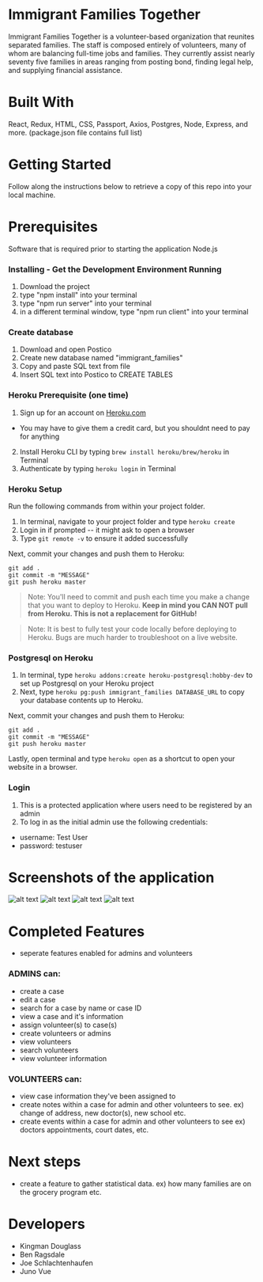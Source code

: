 # Immigrant Families Together
Immigrant Families Together is a volunteer-based organization that reunites separated families. The staff is composed entirely of volunteers, many of whom are balancing full-time jobs and families. They currently assist nearly seventy five families in areas ranging from posting bond, finding legal help, and supplying financial assistance.

# Built With 
React, Redux, HTML, CSS, Passport, Axios, Postgres, Node, Express, and more. (package.json file contains full list)

# Getting Started 
Follow along the instructions below to retrieve a copy of this repo into your local machine. 

# Prerequisites
Software that is required prior to starting the application
Node.js

### Installing - Get the Development Environment Running 
1. Download the project
2. type "npm install" into your terminal
3. type "npm run server" into your terminal
4. in a different terminal window, type "npm run client" into your terminal

### Create database 
1. Download and open Postico
2. Create new database named "immigrant_families"
3. Copy and paste SQL text from file
4. Insert SQL text into Postico to CREATE TABLES

### Heroku Prerequisite (one time)

1. Sign up for an account on [Heroku.com](https://www.heroku.com/)
- You may have to give them a credit card, but you shouldnt need to pay for anything
2. Install Heroku CLI by typing `brew install heroku/brew/heroku` in Terminal
3. Authenticate by typing `heroku login` in Terminal

### Heroku Setup

Run the following commands from within your project folder.

1. In terminal, navigate to your project folder and type `heroku create`
2. Login in if prompted -- it might ask to open a browser
3. Type `git remote -v` to ensure it added successfully

Next, commit your changes and push them to Heroku:

```
git add .
git commit -m "MESSAGE"
git push heroku master
```

   > Note: You'll need to commit and push each time you make a change that you want to deploy to Heroku. **Keep in mind you CAN NOT pull from Heroku. This is not a replacement for GitHub!**


   > Note: It is best to fully test your code locally before deploying to Heroku. Bugs are much harder to troubleshoot on a live website.

### Postgresql on Heroku

1. In terminal, type `heroku addons:create heroku-postgresql:hobby-dev` to set up Postgresql on your Heroku project
2. Next, type `heroku pg:push immigrant_families DATABASE_URL` to copy your database contents up to Heroku. 

Next, commit your changes and push them to Heroku:

```
git add .
git commit -m "MESSAGE"
git push heroku master
```


Lastly, open terminal and type `heroku open` as a shortcut to open your website in a browser.

### Login

1. This is a protected application where users need to be registered by an admin
2. To log in as the initial admin use the following credentials: 
- username: Test User
- password: testuser

# Screenshots of the application 
![alt text](./images/admin_landing.jpg "Administrative Landing Page")
![alt text](./images/volunteer_landing.jpg "Volunteer Landing Page")
![alt text](./images/volunteer_bio.jpg "Volunteer Bio Page")
![alt text](./images/volunteer_events.jpg "Volunteer Events Page")

# Completed Features 
* seperate features enabled for admins and volunteers 

### ADMINS can:
- create a case 
- edit a case 
- search for a case by name or case ID
- view a case and it's information 
- assign volunteer(s) to case(s)
- create volunteers or admins 
- view volunteers 
- search volunteers 
- view volunteer information 

### VOLUNTEERS can: 
- view case information they've been assigned to 
- create notes within a case for admin and other volunteers to see. 
ex) change of address, new doctor(s), new school etc. 
- create events within a case for admin and other volunteers to see
ex) doctors appointments, court dates, etc. 

# Next steps 
- create a feature to gather statistical data. 
ex) how many families are on the grocery program etc. 

# Developers 
- Kingman Douglass 
- Ben Ragsdale 
- Joe Schlachtenhaufen
- Juno Vue 

